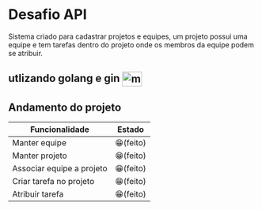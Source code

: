 

# Desafio API

Sistema criado para cadastrar projetos e equipes, um projeto possui uma equipe e tem tarefas dentro do projeto onde os membros da equipe podem se atribuir.

## utlizando golang e gin <img align="center" alt="miguel-Golang" height="30" width="40" src="https://cdn.jsdelivr.net/gh/devicons/devicon/icons/go/go-original-wordmark.svg" /> 
 

## Andamento do projeto

| Funcionalidade        | Estado |
| ------------- |:-------------:|
| Manter equipe      | 😁(feito) |
| Manter projeto      | 😁(feito) |
| Associar equipe a projeto | 😁(feito) | 
| Criar tarefa no projeto | 😁(feito) | 
| Atribuir tarefa | 😁(feito) | 
